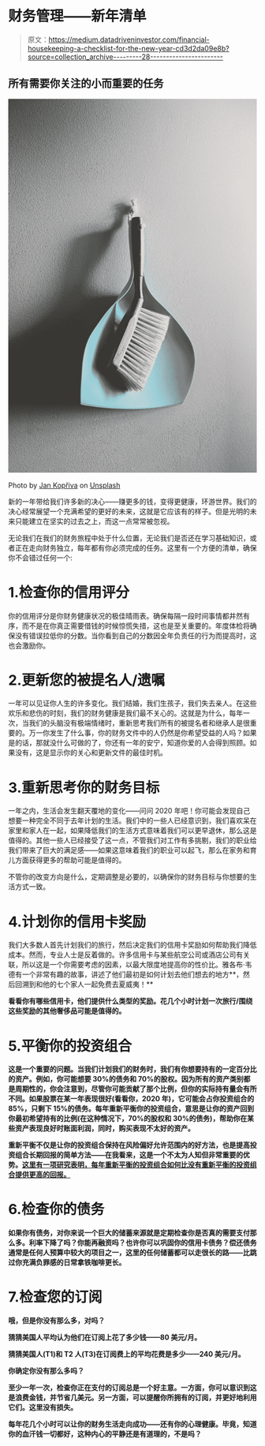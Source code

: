 # 财务管理——新年清单

> 原文：<https://medium.datadriveninvestor.com/financial-housekeeping-a-checklist-for-the-new-year-cd3d2da09e8b?source=collection_archive---------28----------------------->

## 所有需要你关注的小而重要的任务

![](img/3201fa19a192b05ac69c6b5702ae27fc.png)

Photo by [Jan Kopřiva](https://unsplash.com/@jxk?utm_source=medium&utm_medium=referral) on [Unsplash](https://unsplash.com?utm_source=medium&utm_medium=referral)

新的一年带给我们许多新的决心——赚更多的钱，变得更健康，环游世界。我们的决心经常展望一个充满希望的更好的未来，这就是它应该有的样子。但是光明的未来只能建立在坚实的过去之上，而这一点常常被忽视。

无论我们在我们的财务旅程中处于什么位置，无论我们是否还在学习基础知识，或者正在走向财务独立，每年都有你必须完成的任务。这里有一个方便的清单，确保你不会错过任何一个:

# 1.检查你的信用评分

你的信用评分是你财务健康状况的极佳晴雨表。确保每隔一段时间事情都井然有序，而不是在你真正需要借钱的时候惊慌失措，这也是至关重要的。年度体检将确保没有错误拉低你的分数。当你看到自己的分数因全年负责任的行为而提高时，这也会激励你。

# 2.更新您的被提名人/遗嘱

一年可以见证你人生的许多变化。我们结婚，我们生孩子，我们失去亲人。在这些欢乐和悲伤的时刻，我们的财务健康是我们最不关心的。这就是为什么，每年一次，当我们的头脑没有极端情绪时，重新思考我们所有的被提名者和继承人是很重要的。万一你发生了什么事，你的财务文件中的人仍然是你希望受益的人吗？如果是的话，那就没什么可做的了，你还有一年的安宁，知道你爱的人会得到照顾。如果没有，这是显示你的关心和更新文件的最佳时机。

# 3.重新思考你的财务目标

一年之内，生活会发生翻天覆地的变化——问问 2020 年吧！你可能会发现自己想要一种完全不同于去年计划的生活。我们中的一些人已经意识到，我们喜欢呆在家里和家人在一起，如果降低我们的生活方式意味着我们可以更早退休，那么这是值得的。其他一些人已经接受了这一点，不管我们对工作有多挑剔，我们的职业给我们带来了巨大的满足感——如果这意味着我们的职业可以起飞，那么在家务和育儿方面获得更多的帮助可能是值得的。

不管你的改变方向是什么，定期调整是必要的，以确保你的财务目标与你想要的生活方式一致。

# 4.计划你的信用卡奖励

我们大多数人首先计划我们的旅行，然后决定我们的信用卡奖励如何帮助我们降低成本。然而，专业人士是反着做的。许多信用卡与某些航空公司或酒店公司有关联，所以这是一个你需要考虑的因素，以最大限度地提高你的性价比。雅各布·韦德有一个非常有趣的故事，讲述了他们最初是如何计划去他们想去的地方**，然后回溯到和他的七个家人一起免费去夏威夷！**

**看看你有哪些信用卡，他们提供什么类型的奖励。花几个小时计划一次旅行/围绕这些奖励的其他奢侈品可能是值得的。**

# **5.平衡你的投资组合**

**这是一个重要的问题。当我们计划我们的财务时，我们有你想要持有的一定百分比的资产。例如，你可能想要 30%的债务和 70%的股权。因为所有的资产类别都是周期性的，你会注意到，尽管你可能贡献了那个比例，但你的实际持有量会有所不同。如果股票在某一年表现很好(看看你，2020 年)，它可能会占你投资组合的 85%，只剩下 15%的债务。每年重新平衡你的投资组合，意思是让你的资产回到你最初希望持有的比例(在这种情况下，70%的股权和 30%的债务)，帮助你在某些资产表现良好时账面利润，同时，购买表现不太好的资产。**

**重新平衡不仅是让你的投资组合保持在风险偏好允许范围内的好方法，也是提高投资组合长期回报的简单方法——在我看来，这是一个不太为人知但非常重要的优势。[这里有一项研究表明，每年重新平衡的投资组合如何比没有重新平衡的投资组合提供更高的回报。](https://www.morganstanley.com/articles/rebalancing-effect)**

# **6.检查你的债务**

**如果你有债务，对你来说一个巨大的储蓄来源就是定期检查你是否真的需要支付那么多。利率下降了吗？你能再融资吗？也许你可以巩固你的信用卡债务？偿还债务通常是任何人预算中较大的项目之一，这里的任何储蓄都可以走很长的路——比跳过你充满负罪感的日常拿铁咖啡更长。**

# **7.检查您的订阅**

**哦，但是你没有那么多，对吗？**

**猜猜美国人平均认为他们在订阅上花了多少钱——80 美元/月。**

**猜猜美国人(T1)和 T2 人(T3)在订阅费上的平均花费是多少——240 美元/月。**

**你确定你没有那么多吗？**

**至少一年一次，检查你正在支付的订阅总是一个好主意。一方面，你可以意识到这是浪费金钱，并节省几美元。另一方面，可以提醒你所拥有的订阅，并更好地利用它们。这里没有损失。**

**每年花几个小时可以让你的财务生活走向成功——还有你的心理健康。毕竟，知道你的血汗钱一切都好，这种内心的平静还是有道理的，不是吗？**